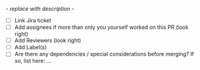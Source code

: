 _- replace with description -_

- [ ] Link Jira ticket
- [ ] Add assignees if more than only you yourself worked on this PR (look right)
- [ ] Add Reviewers (look right)
- [ ] Add Label(s)
- [ ] Are there any dependencies / special considerations before merging? If so, list here:
...

